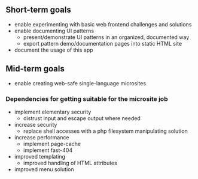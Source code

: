 
## Short-term goals

- enable experimenting with basic web frontend challenges and solutions
- enable documenting UI patterns
    - present/demonstrate UI patterns in an organized, documented way
    - export pattern demo/documentation pages into static HTML site
- document the usage of this app

## Mid-term goals

- enable creating web-safe single-language microsites

### Dependencies for getting suitable for the microsite job
 
- implement elementary security
    - distrust input and escape output where needed
- increase security
    - replace shell accesses with a php filesystem manipulating solution
- increase performance
    - implement page-cache
    - implement fast-404
- improved templating
    - improved handling of HTML attributes
- improved menu solution